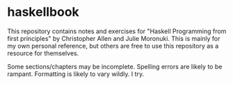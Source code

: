 # haskellbook

This repository contains notes and exercises for "Haskell Programming from first principles" by Christopher Allen and Julie Moronuki. This is mainly for my own personal reference, but others are free to use this repository as a resource for themselves.

Some sections/chapters may be incomplete. Spelling errors are likely to be rampant. Formatting is likely to vary wildly. I try.
